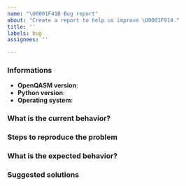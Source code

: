 ```yaml
---
name: "\U0001F41B Bug report"
about: "Create a report to help us improve \U0001F914."
title: ''
labels: bug
assignees: ''

---
```


<!-- ⚠️ If you do not respect this template, your issue will be closed -->
<!-- ⚠️ Make sure to browse the opened and closed issues -->

### Informations

- **OpenQASM version**:
- **Python version**:
- **Operating system**:

### What is the current behavior?



### Steps to reproduce the problem



### What is the expected behavior?



### Suggested solutions
